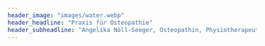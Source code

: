 ```yaml
---
header_image: "images/water.webp"
header_headline: "Praxis für Osteopathie"
header_subheadline: "Angelika Nöll-Seeger, Osteopathin, Physiotherapeutin und Heilpraktikerin"
---
```

